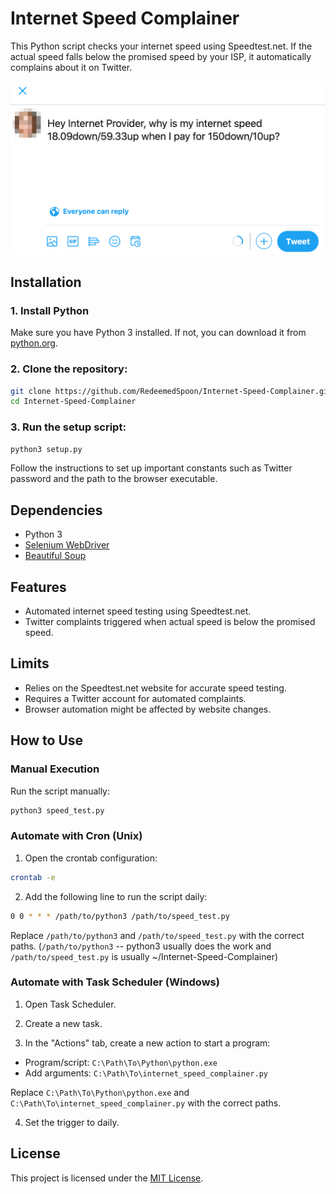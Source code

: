 # Internet Speed Complainer

This Python script checks your internet speed using Speedtest.net. If the actual speed falls below the promised speed by your ISP, it automatically complains about it on Twitter.

![Screenshot](preview.png)

## Installation

### 1. Install Python

Make sure you have Python 3 installed. If not, you can download it from [python.org](https://www.python.org/downloads/).

### 2. Clone the repository:

```bash
git clone https://github.com/RedeemedSpoon/Internet-Speed-Complainer.git
cd Internet-Speed-Complainer
```

### 3. Run the setup script:

```bash
python3 setup.py
```

Follow the instructions to set up important constants such as Twitter password and the path to the browser executable.

## Dependencies

- Python 3
- [Selenium WebDriver](https://www.selenium.dev/)
- [Beautiful Soup](https://www.crummy.com/software/BeautifulSoup/)

## Features

- Automated internet speed testing using Speedtest.net.
- Twitter complaints triggered when actual speed is below the promised speed.

## Limits

- Relies on the Speedtest.net website for accurate speed testing.
- Requires a Twitter account for automated complaints.
- Browser automation might be affected by website changes.

## How to Use

### Manual Execution

Run the script manually:

```bash
python3 speed_test.py
```

### Automate with Cron (Unix)

1. Open the crontab configuration:

```bash
crontab -e
```

2. Add the following line to run the script daily:

```bash
0 0 * * * /path/to/python3 /path/to/speed_test.py
```

Replace `/path/to/python3` and `/path/to/speed_test.py` with the correct paths.
(`/path/to/python3` -- python3 usually does the work and `/path/to/speed_test.py` is usually ~/Internet-Speed-Complainer)

### Automate with Task Scheduler (Windows)

1. Open Task Scheduler.

2. Create a new task.

3. In the "Actions" tab, create a new action to start a program:

- Program/script: `C:\Path\To\Python\python.exe`
- Add arguments: `C:\Path\To\internet_speed_complainer.py`

Replace `C:\Path\To\Python\python.exe` and `C:\Path\To\internet_speed_complainer.py` with the correct paths.

4. Set the trigger to daily.

## License

This project is licensed under the [MIT License](LICENSE).
